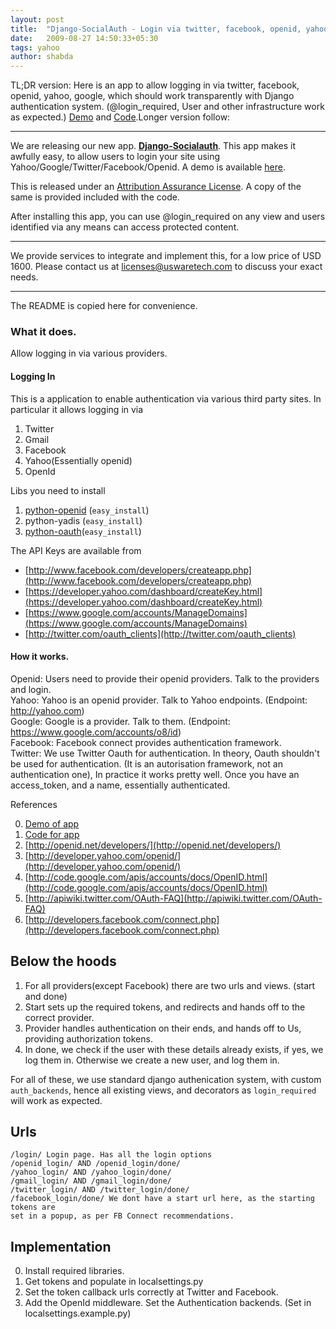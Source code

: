 ```yaml
---
layout: post
title:  "Django-SocialAuth - Login via twitter, facebook, openid, yahoo, google using a single app."
date:   2009-08-27 14:50:33+05:30
tags: yahoo
author: shabda
---
```

TL;DR version: Here is an app to allow logging in via twitter, facebook, openid, yahoo, google, which should work transparently with Django authentication system. (@login_required, User and other infrastructure work as expected.) [Demo](http://socialauth.uswaretech.net/) and [Code](http://github.com/uswaretech/Django-Socialauth/tree/master).Longer version follow:

-----------------------
We are releasing our new app. [**Django-Socialauth**](http://github.com/uswaretech/Django-Socialauth/tree/master). This app makes it awfully easy,
to allow users to login your site using Yahoo/Google/Twitter/Facebook/Openid. A demo is available [here](http://socialauth.uswaretech.net/).

This is released under an [Attribution Assurance License](http://www.opensource.org/licenses/attribution.php). A copy of the same is
provided included with the code.

After installing this app, you can use @login_required on any view and users identified
via any means can access protected content.

--------------------------------
We provide services to integrate and implement this, for a low price of USD 1600.
Please contact us at [licenses@uswaretech.com](mailto:licenses@uswaretech.com) to discuss your exact needs.

---------------------------

The README is copied here for convenience.

### What it does.

Allow logging in via various providers.

#### Logging In



This is a application to enable authentication via various third party sites.
In particular it allows logging in via

1. Twitter
2. Gmail
3. Facebook
4. Yahoo(Essentially openid)
4. OpenId

Libs you need to install

1. [python-openid](http://pypi.python.org/pypi/python-openid/) (`easy_install`)
2. python-yadis (`easy_install`)
3. [python-oauth](http://oauth.googlecode.com/svn/code/python/oauth/ )(`easy_install`)


The API Keys are available from

* [http://www.facebook.com/developers/createapp.php](http://www.facebook.com/developers/createapp.php)
* [https://developer.yahoo.com/dashboard/createKey.html](https://developer.yahoo.com/dashboard/createKey.html)
* [https://www.google.com/accounts/ManageDomains](https://www.google.com/accounts/ManageDomains)
* [http://twitter.com/oauth_clients](http://twitter.com/oauth_clients)

#### How it works.

Openid: Users need to provide their openid providers. Talk to the providers and
login.  
Yahoo: Yahoo is an openid provider. Talk to Yahoo endpoints. (Endpoint: http://yahoo.com)  
Google: Google is a provider. Talk to them. (Endpoint: https://www.google.com/accounts/o8/id)  
Facebook: Facebook connect provides authentication framework.  
Twitter: We use Twitter Oauth for authentication. In theory, Oauth shouldn't be
used for authentication. (It is an autorisation framework, not an authentication one),
In practice it works pretty well. Once you have an access_token, and a name, essentially
authenticated.  

References

0. [Demo of app](http://socialauth.uswaretech.net/)
0. [Code for app](http://github.com/uswaretech/Django-Socialauth/tree/master)
1. [http://openid.net/developers/](http://openid.net/developers/)
2. [http://developer.yahoo.com/openid/](http://developer.yahoo.com/openid/)
3. [http://code.google.com/apis/accounts/docs/OpenID.html](http://code.google.com/apis/accounts/docs/OpenID.html)
4. [http://apiwiki.twitter.com/OAuth-FAQ](http://apiwiki.twitter.com/OAuth-FAQ)
5. [http://developers.facebook.com/connect.php](http://developers.facebook.com/connect.php)

Below the hoods
-----------------

1. For all providers(except Facebook) there are two urls and views. (start and done)
2. Start sets up the required tokens, and redirects and hands off to the correct
provider.
3. Provider handles authentication on their ends, and hands off to Us, providing
authorization tokens.
4. In done, we check if the user with these details already exists, if yes, we
log them in. Otherwise we create a new user, and log them in.

For all of these, we use standard django authenication system, with custom
`auth_backends`, hence all existing views, and decorators as `login_required`
will work as expected.

Urls
---------
    
    /login/ Login page. Has all the login options  
    /openid_login/ AND /openid_login/done/  
    /yahoo_login/ AND /yahoo_login/done/  
    /gmail_login/ AND /gmail_login/done/  
    /twitter_login/ AND /twitter_login/done/  
    /facebook_login/done/ We dont have a start url here, as the starting tokens are  
    set in a popup, as per FB Connect recommendations.

Implementation
----------------

0. Install required libraries.
1. Get tokens and populate in localsettings.py
2. Set the token callback urls correctly at Twitter and Facebook.
3. Add the OpenId middleware. Set the Authentication backends. (Set in localsettings.example.py)






